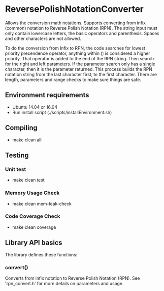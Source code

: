 # ReversePolishNotationConverter
Allows the conversion math notations. 
Supports converting from infix (common) notation to Reverse Polish Notation (RPN).
The string input must only contain lowercase letters, the basic operators and parenthesis. Spaces and other characters are not allowed.

To do the conversion from Infix to RPN, the code searches for lowest priority precendence operator, anything within () is considered a higher priority.
That operator is added to the end of the RPN string.
Then search for the right and left parameters.
If the parameter search only has a single character, then it is the parameter returned.
This process builds the RPN notation string from the last character first, to the first character.
There are length, parameters and range checks to make sure things are safe.

## Environment requirements
*	Ubuntu 14.04 or 16.04
*	Run install script (./scripts/installEnvironment.sh)

## Compiling
*	make clean all

## Testing
### Unit test
*	make clean test

### Memory Usage Check
*	make clean mem-leak-check

### Code Coverage Check
*	make clean coverage

## Library API basics
The library defines these functions:
### convert()
Converts from infix notation to Reverse Polish Notation (RPN).
See 'rpn_convert.h' for more details on parameters and usage.
